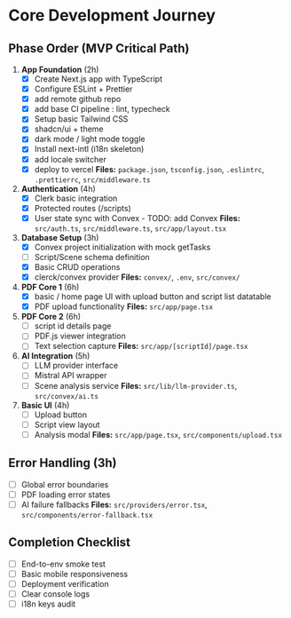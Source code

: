 # Core Development Journey

## Phase Order (MVP Critical Path)

1. **App Foundation** (2h)
   - [x] Create Next.js app with TypeScript
   - [x] Configure ESLint + Prettier
   - [x] add remote github repo
   - [x] add base CI pipeline : lint, typecheck
   - [x] Setup basic Tailwind CSS
   - [x] shadcn/ui + theme
   - [x] dark mode / light mode toggle
   - [x] Install next-intl (i18n skeleton)
   - [x] add locale switcher
   - [x] deploy to vercel
   **Files:** `package.json`, `tsconfig.json`, `.eslintrc`, `.prettierrc`, `src/middleware.ts`

2. **Authentication** (4h)
   - [x] Clerk basic integration
   - [x] Protected routes (/scripts)
   - [x] User state sync with Convex - TODO: add Convex
   **Files:** `src/auth.ts`, `src/middleware.ts`, `src/app/layout.tsx`

3. **Database Setup** (3h)
   - [x] Convex project initialization with mock getTasks
   - [ ] Script/Scene schema definition
   - [x] Basic CRUD operations
   - [x] clerck/convex provider
   **Files:** `convex/`, `.env`, `src/convex/`

4. **PDF Core 1** (6h)
   - [x] basic / home page UI with upload button and script list datatable
   - [x] PDF upload functionality
   **Files:** `src/app/page.tsx`
   
5. **PDF Core 2** (6h)
   - [ ] script id details page
   - [ ] PDF.js viewer integration
   - [ ] Text selection capture
   **Files:** `src/app/[scriptId]/page.tsx`

6. **AI Integration** (5h)
   - [ ] LLM provider interface
   - [ ] Mistral API wrapper
   - [ ] Scene analysis service
   **Files:** `src/lib/llm-provider.ts`, `src/convex/ai.ts`

7. **Basic UI** (4h)
   - [ ] Upload button
   - [ ] Script view layout
   - [ ] Analysis modal
   **Files:** `src/app/page.tsx`, `src/components/upload.tsx`

## Error Handling (3h)
- [ ] Global error boundaries
- [ ] PDF loading error states
- [ ] AI failure fallbacks
**Files:** `src/providers/error.tsx`, `src/components/error-fallback.tsx`

## Completion Checklist
- [ ] End-to-env smoke test
- [ ] Basic mobile responsiveness
- [ ] Deployment verification
- [ ] Clear console logs
- [ ] i18n keys audit
